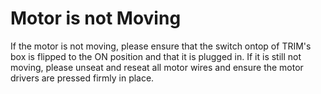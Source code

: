 # Motor is not Moving

If the motor is not moving, please ensure that the switch ontop of TRIM's box is flipped to the ON position and that it is plugged in. If it is still not moving, please unseat and reseat all motor wires and ensure the motor drivers are pressed firmly in place.